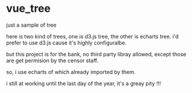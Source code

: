 # vue_tree
just a sample of tree


here is two kind of trees, one is d3.js tree, the other is echarts tree.
i'd prefer to use d3.js cause it's highly configuralbe. 

but this project is for the bank, no third party libray allowed, except those are get permision by the censor staff.

so, i use echarts of which already imported by them.


i still at working until the last day of the year, it's a greay pity !!!

